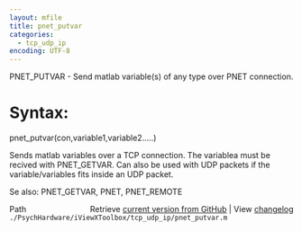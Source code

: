 ```yaml
---
layout: mfile
title: pnet_putvar
categories:
  - tcp_udp_ip
encoding: UTF-8
---
```


PNET\_PUTVAR - Send matlab variable(s) of any type over PNET connection.

# Syntax:

  pnet\_putvar(con,variable1,variable2.....)

  Sends matlab variables over a TCP connection. The variablea must
  be recived with PNET\_GETVAR. Can also be used with UDP packets
  if the variable/variables fits inside an UDP packet.

Se also:  PNET\_GETVAR, PNET, PNET\_REMOTE



<div class="code_header" style="text-align:right;">
  <span style="float:left;">Path&nbsp;&nbsp;</span> <span class="counter">Retrieve <a href=
  "https://raw.github.com/Psychtoolbox-3/Psychtoolbox-3/beta/./PsychHardware/iViewXToolbox/tcp_udp_ip/pnet_putvar.m">current version from GitHub</a> | View <a href=
  "https://github.com/Psychtoolbox-3/Psychtoolbox-3/commits/beta/./PsychHardware/iViewXToolbox/tcp_udp_ip/pnet_putvar.m">changelog</a></span>
</div>
<div class="code">
  <code>./PsychHardware/iViewXToolbox/tcp_udp_ip/pnet_putvar.m</code>
</div>
